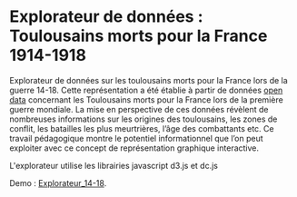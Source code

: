 # Explorateur de données : Toulousains morts pour la France 1914-1918

Explorateur de données sur les toulousains morts pour la France lors de la guerre 14-18. 
Cette représentation a été établie à partir de données [open data](https://data.toulouse-metropole.fr/explore/dataset/toulousains-morts-pour-la-france-1914-1919/information/) concernant les Toulousains morts pour la France lors de la première guerre mondiale. La mise en perspective de ces données révèlent de nombreuses informations sur les origines des toulousains, les zones de conflit, les batailles les plus meurtrières, l’âge des combattants etc. Ce travail pédagogique montre le potentiel informationnel que l’on peut exploiter avec ce concept de représentation graphique  interactive.

L'explorateur utilise les librairies javascript d3.js et dc.js

Demo : [Explorateur_14-18](http://datasens.fr/tls14-18/).